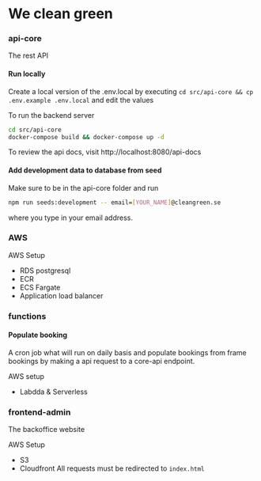 # We clean green
### api-core
The rest API

#### Run locally
Create a local version of the .env.local by executing `cd src/api-core && cp .env.example .env.local` and edit the values

To run the backend server
```bash
cd src/api-core
docker-compose build && docker-compose up -d
```

To review the api docs, visit http://localhost:8080/api-docs

#### Add development data to database from seed
Make sure to be in the api-core folder and run 
```bash
npm run seeds:development -- email=[YOUR_NAME]@cleangreen.se
```
where you type in your email address.

### AWS
AWS Setup
- RDS postgresql
- ECR
- ECS Fargate
- Application load balancer

### functions 
#### Populate booking
A cron job what will run on daily basis and populate bookings from frame bookings by making a api request to a core-api endpoint.

AWS setup
- Labdda & Serverless 

### frontend-admin
The backoffice website

AWS Setup
- S3
- Cloudfront
All requests must be redirected to `index.html`


